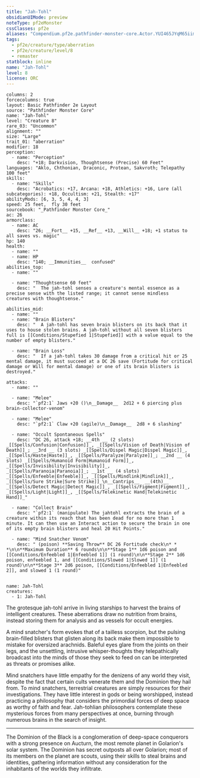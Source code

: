 ```yaml
---
title: "Jah-Tohl"
obsidianUIMode: preview
noteType: pf2eMonster
cssClasses: pf2e
aliases: "Compendium.pf2e.pathfinder-monster-core.Actor.YUI465JYqM65iimj" 
tags:
  - pf2e/creature/type/aberration
  - pf2e/creature/level/8
  - remaster
statblock: inline
name: "Jah-Tohl"
level: 8
license: ORC
---
```


```statblock
columns: 2
forcecolumns: true
layout: Basic Pathfinder 2e Layout
source: "Pathfinder Monster Core"
name: "Jah-Tohl"
level: "Creature 8"
rare_03: "Uncommon"
alignment: ""
size: "Large"
trait_01: "aberration"
modifier: 18
perception:
  - name: "Perception"
    desc: "+18; Darkvision, Thoughtsense (Precise) 60 Feet"
languages: "Aklo, Chthonian, Draconic, Protean, Sakvroth; Telepathy 100 feet"
skills:
  - name: "Skills"
    desc: "Acrobatics: +17, Arcana: +18, Athletics: +16, Lore (all subcategories): +18, Occultism: +21, Stealth: +17"
abilityMods: [6, 3, 5, 4, 4, 3]
speed: 25 feet,  fly 30 feet
sourcebook: "_Pathfinder Monster Core_"
ac: 26
armorclass:
  - name: AC
    desc: "26; __Fort__ +15, __Ref__ +13, __Will__ +18; +1 status to all saves vs. magic"
hp: 140
health:
  - name: ""
  - name: HP
    desc: "140; __Immunities__  confused"
abilities_top:
  - name: ""

  - name: "Thoughtsense 60 feet"
    desc: "  The jah-tohl senses a creature's mental essence as a precise sense with the listed range; it cannot sense mindless creatures with thoughtsense."

abilities_mid:
  - name: ""
  - name: "Brain Blisters"
    desc: "  A jah-tohl has seven brain blisters on its back that it uses to house stolen brains. A jah-tohl without all seven blisters full is [[Conditions/Stupefied 1|Stupefied]] with a value equal to the number of empty blisters."

  - name: "Brain Loss"
    desc: "  If a jah-tohl takes 30 damage from a critical hit or 25 mental damage, it must succeed at a DC 26 save (Fortitude for critical damage or Will for mental damage) or one of its brain blisters is destroyed."

attacks:
  - name: ""

  - name: "Melee"
    desc: "`pf2:1` Jaws +20 ()\n__Damage__  2d12 + 6 piercing plus brain-collector-venom"

  - name: "Melee"
    desc: "`pf2:1` Claw +20 (agile)\n__Damage__  2d8 + 6 slashing"

  - name: "Occult Spontaneous Spells"
    desc: "DC 26, attack +18; __4th __ (2 slots) _[[Spells/Confusion|Confusion]]_, _[[Spells/Vision of Death|Vision of Death]]_; __3rd __ (3 slots) _[[Spells/Dispel Magic|Dispel Magic]]_, _[[Spells/Haste|Haste]]_, _[[Spells/Paralyze|Paralyze]]_; __2nd __ (4 slots) _[[Spells/Humanoid Form|Humanoid Form]]_, _[[Spells/Invisibility|Invisibility]]_, _[[Spells/Paranoia|Paranoia]]_; __1st __ (4 slots) _[[Spells/Enfeeble|Enfeeble]]_, _[[Spells/Mindlink|Mindlink]]_, _[[Spells/Sure Strike|Sure Strike]]_\n__Cantrips__  __(4th)__ _[[Spells/Detect Magic|Detect Magic]]_, _[[Spells/Figment|Figment]]_, _[[Spells/Light|Light]]_, _[[Spells/Telekinetic Hand|Telekinetic Hand]]_"

  - name: "Collect Brain"
    desc: "`pf2:1` (manipulate) The jahtohl extracts the brain of a creature within its reach that has been dead for no more than 1 minute. It can then use an Interact action to secure the brain in one of its empty brain blisters and heal 20 Hit Points."

  - name: "Mind Snatcher Venom"
    desc: " (poison) **Saving Throw** DC 26 Fortitude check\n* * *\n\n**Maximum Duration** 6 rounds\n\n**Stage 1** 1d6 poison and [[Conditions/Enfeebled 1|Enfeebled 1]] (1 round)\n\n**Stage 2** 1d6 poison, enfeebled 1, and [[Conditions/Slowed 1|Slowed 1]] (1 round)\n\n**Stage 3** 2d6 poison, [[Conditions/Enfeebled 1|Enfeebled 2]], and slowed 1 (1 round)"
 
```

```encounter-table
name: Jah-Tohl
creatures:
  - 1: Jah-Tohl
```



The grotesque jah-tohl arrive in living starships to harvest the brains of intelligent creatures. These aberrations draw no nutrition from brains, instead storing them for analysis and as vessels for occult energies.

A mind snatcher's form evokes that of a tailless scorpion, but the pulsing brain-filled blisters that glisten along its back make them impossible to mistake for oversized arachnids. Baleful eyes glare from the joints on their legs, and the unsettling, intrusive whisper-thoughts they telepathically broadcast into the minds of those they seek to feed on can be interpreted as threats or promises alike.

Mind snatchers have little empathy for the denizens of any world they visit, despite the fact that certain cults venerate them and the Dominion they hail from. To mind snatchers, terrestrial creatures are simply resources for their investigations. They have little interest in gods or being worshipped, instead practicing a philosophy that considers the primordial forces of deep space as worthy of faith and fear. Jah-tohlian philosophers contemplate these mysterious forces from many perspectives at once, burning through numerous brains in the search of insight.

* * *

The Dominion of the Black is a conglomeration of deep-space conquerors with a strong presence on Aucturn, the most remote planet in Golarion's solar system. The Dominion has secret outposts all over Golarion; most of its members on the planet are scouts, using their skills to steal brains and identities, gathering information without any consideration for the inhabitants of the worlds they infiltrate.
